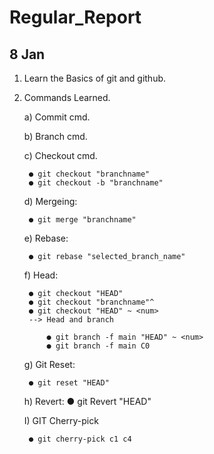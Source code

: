 # Regular_Report

## 8 Jan

1) Learn the Basics of git and github.

2) Commands Learned.
    
    a) Commit cmd.

    b) Branch cmd.

    c) Checkout cmd.
            
        ● git checkout "branchname"
        ● git checkout -b "branchname"
    
    d) Mergeing:

        ● git merge "branchname"
    
    e) Rebase:

        ● git rebase "selected_branch_name"
    
    f) Head:

        ● git checkout "HEAD"
        ● git checkout "branchname"^
        ● git checkout "HEAD" ~ <num>
        --> Head and branch 

            ● git branch -f main "HEAD" ~ <num>
            ● git branch -f main C0
        
    g) Git Reset:

        ● git reset "HEAD"
    
    h) Revert: 
        ● git Revert "HEAD"

    I) GIT Cherry-pick

        ● git cherry-pick c1 c4
    
